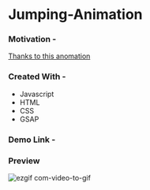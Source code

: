 # Jumping-Animation

### Motivation - 

[Thanks to this anomation](https://lottiefiles.com/animations/jumping-rings-srRydkFn1O)

### Created With - 

- Javascript
- HTML
- CSS
- GSAP

### Demo Link - 


### Preview
![ezgif com-video-to-gif](https://github.com/Charlygraphy23/Jumping-Animation/assets/46165735/148dd74e-14b0-4d1b-b2c0-e7a174d70e79)
